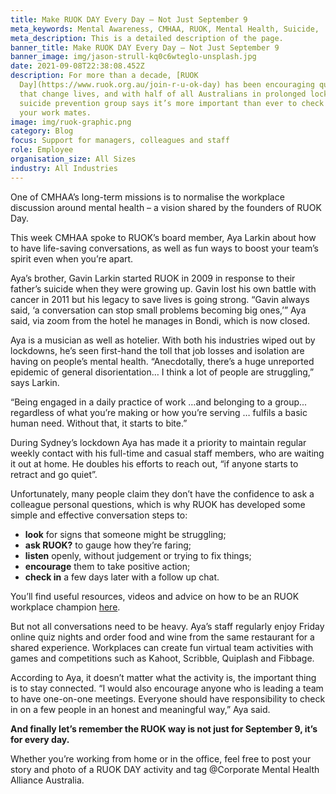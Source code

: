 ```yaml
---
title: Make RUOK DAY Every Day – Not Just September 9
meta_keywords: Mental Awareness, CMHAA, RUOK, Mental Health, Suicide,
meta_description: This is a detailed description of the page.
banner_title: Make RUOK DAY Every Day – Not Just September 9
banner_image: img/jason-strull-kq0c6wteglo-unsplash.jpg
date: 2021-09-08T22:38:08.452Z
description: For more than a decade, [RUOK
  Day](https://www.ruok.org.au/join-r-u-ok-day) has been encouraging questions
  that change lives, and with half of all Australians in prolonged lockdown, the
  suicide prevention group says it’s more important than ever to check in with
  your work mates.
image: img/ruok-graphic.png
category: Blog
focus: Support for managers, colleagues and staff
role: Employee
organisation_size: All Sizes
industry: All Industries
---
```

One of CMHAA’s long-term missions is to normalise the workplace discussion around mental health – a vision shared by the founders of RUOK Day. 

This week CMHAA spoke to RUOK’s board member, Aya Larkin about how to have life-saving conversations, as well as fun ways to boost your team’s spirit even when you’re apart. 

Aya’s brother, Gavin Larkin started RUOK in 2009 in response to their father’s suicide when they were growing up. Gavin lost his own battle with cancer in 2011 but his legacy to save lives is going strong. 
“Gavin always said, ‘a conversation can stop small problems becoming big ones,’” Aya said, via zoom from the hotel he manages in Bondi, which is now closed.

Aya is a musician as well as hotelier. With both his industries wiped out by lockdowns, he’s seen first-hand the toll that job losses and isolation are having on people’s mental health. “Anecdotally, there’s a huge unreported epidemic of general disorientation… I think a lot of people are struggling,” says Larkin. 

“Being engaged in a daily practice of work …and belonging to a group... regardless of what you’re making or how you’re serving … fulfils a basic human need. Without that, it starts to bite.” 

During Sydney’s lockdown Aya has made it a priority to maintain regular weekly contact with his full-time and casual staff members, who are waiting it out at home. He doubles his efforts to reach out, “if anyone starts to retract and go quiet”. 

Unfortunately, many people claim they don’t have the confidence to ask a colleague personal questions, which is why RUOK has developed some simple and effective conversation steps to:

* **look** for signs that someone might be struggling;
* **ask RUOK?** to gauge how they’re faring; 
* **listen** openly, without judgement or trying to fix things; 
* **encourage** them to take positive action;
* **check in** a few days later with a follow up chat.

You’ll find useful resources, videos and advice on how to be an RUOK workplace champion [here](https://www.ruok.org.au/workplace-champions-resources). 

But not all conversations need to be heavy.  Aya’s staff regularly enjoy Friday online quiz nights and order food and wine from the same restaurant for a shared experience. Workplaces can create fun virtual team activities with games and competitions such as Kahoot, Scribble, Quiplash and Fibbage.

According to Aya, it doesn’t matter what the activity is, the important thing is to stay connected. “I would also encourage anyone who is leading a team to have one-on-one meetings. Everyone should have responsibility to check in on a few people in an honest and meaningful way,” Aya said. 

**And finally let’s remember the RUOK way is not just for September 9, it’s for every day.**

Whether you’re working from home or in the office, feel free to post your story and photo of a RUOK DAY activity and tag @Corporate Mental Health Alliance Australia.